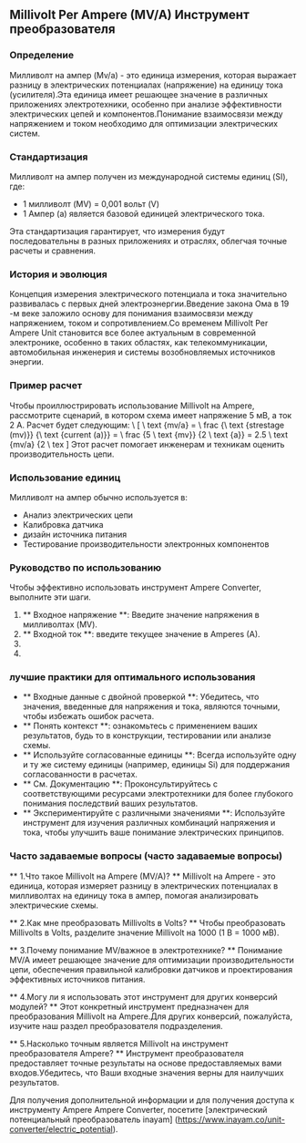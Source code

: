 ## Millivolt Per Ampere (MV/A) Инструмент преобразователя

### Определение
Милливолт на ампер (Mv/a) - это единица измерения, которая выражает разницу в электрических потенциалах (напряжение) на единицу тока (усилителя).Эта единица имеет решающее значение в различных приложениях электротехники, особенно при анализе эффективности электрических цепей и компонентов.Понимание взаимосвязи между напряжением и током необходимо для оптимизации электрических систем.

### Стандартизация
Милливолт на ампер получен из международной системы единиц (SI), где:
- 1 милливолт (MV) = 0,001 вольт (V)
- 1 Ампер (а) является базовой единицей электрического тока.

Эта стандартизация гарантирует, что измерения будут последовательны в разных приложениях и отраслях, облегчая точные расчеты и сравнения.

### История и эволюция
Концепция измерения электрического потенциала и тока значительно развивалась с первых дней электроэнергии.Введение закона Ома в 19 -м веке заложило основу для понимания взаимосвязи между напряжением, током и сопротивлением.Со временем Millivolt Per Ampere Unit становится все более актуальным в современной электронике, особенно в таких областях, как телекоммуникации, автомобильная инженерия и системы возобновляемых источников энергии.

### Пример расчет
Чтобы проиллюстрировать использование Millivolt на Ampere, рассмотрите сценарий, в котором схема имеет напряжение 5 мВ, а ток 2 A. Расчет будет следующим:
\ [
\ text {mv/a} = \ frac {\ text {strestage (mv)}} {\ text {current (a)}} = \ frac {5 \ text {mv}} {2 \ text {a}} = 2.5 \ text {mv/a} {2 \ tex
\]
Этот расчет помогает инженерам и техникам оценить производительность цепи.

### Использование единиц
Милливолт на ампер обычно используется в:
- Анализ электрических цепи
- Калибровка датчика
- дизайн источника питания
- Тестирование производительности электронных компонентов

### Руководство по использованию
Чтобы эффективно использовать инструмент Ampere Converter, выполните эти шаги.
1. ** Входное напряжение **: Введите значение напряжения в милливолтах (MV).
2. ** Входной ток **: введите текущее значение в Amperes (A).
3.
4.

### лучшие практики для оптимального использования
- ** Входные данные с двойной проверкой **: Убедитесь, что значения, введенные для напряжения и тока, являются точными, чтобы избежать ошибок расчета.
- ** Понять контекст **: ознакомьтесь с применением ваших результатов, будь то в конструкции, тестировании или анализе схемы.
- ** Используйте согласованные единицы **: Всегда используйте одну и ту же систему единицы (например, единицы Si) для поддержания согласованности в расчетах.
- ** См. Документацию **: Проконсультируйтесь с соответствующими ресурсами электротехники для более глубокого понимания последствий ваших результатов.
- ** Экспериментируйте с различными значениями **: Используйте инструмент для изучения различных комбинаций напряжения и тока, чтобы улучшить ваше понимание электрических принципов.

### Часто задаваемые вопросы (часто задаваемые вопросы)

** 1.Что такое Millivolt на Ampere (MV/A)? **
Millivolt на Ampere - это единица, которая измеряет разницу в электрических потенциалах в милливолтах на единицу тока в ампер, помогая анализировать электрические схемы.

** 2.Как мне преобразовать Millivolts в Volts? **
Чтобы преобразовать Millivolts в Volts, разделите значение Millivolt на 1000 (1 В = 1000 мВ).

** 3.Почему понимание MV/важное в электротехнике? **
Понимание MV/A имеет решающее значение для оптимизации производительности цепи, обеспечения правильной калибровки датчиков и проектирования эффективных источников питания.

** 4.Могу ли я использовать этот инструмент для других конверсий модулей? **
Этот конкретный инструмент предназначен для преобразования Millivolt на Ampere.Для других конверсий, пожалуйста, изучите наш раздел преобразователя подразделения.

** 5.Насколько точным является Millivolt на инструмент преобразователя Ampere? **
Инструмент преобразователя предоставляет точные результаты на основе предоставляемых вами входов.Убедитесь, что Ваши входные значения верны для наилучших результатов.

Для получения дополнительной информации и для получения доступа к инструменту Ampere Ampere Converter, посетите [электрический потенциальный преобразователь inayam] (https://www.inayam.co/unit-converter/electric_potential).